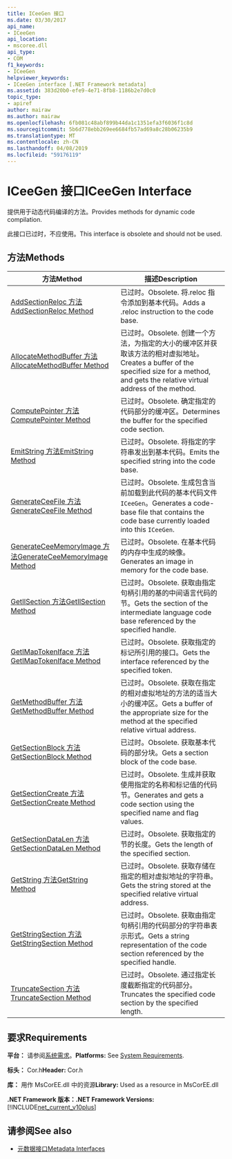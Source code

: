 ```yaml
---
title: ICeeGen 接口
ms.date: 03/30/2017
api_name:
- ICeeGen
api_location:
- mscoree.dll
api_type:
- COM
f1_keywords:
- ICeeGen
helpviewer_keywords:
- ICeeGen interface [.NET Framework metadata]
ms.assetid: 383d20b0-efe9-4e71-8fb8-1186b2e7d0c0
topic_type:
- apiref
author: mairaw
ms.author: mairaw
ms.openlocfilehash: 6fb081c48abf899b44da1c1351efa3f6036f1c8d
ms.sourcegitcommit: 5b6d778ebb269ee6684fb57ad69a8c28b06235b9
ms.translationtype: MT
ms.contentlocale: zh-CN
ms.lasthandoff: 04/08/2019
ms.locfileid: "59176119"
---
```

# <a name="iceegen-interface"></a><span data-ttu-id="f6d41-102">ICeeGen 接口</span><span class="sxs-lookup"><span data-stu-id="f6d41-102">ICeeGen Interface</span></span>
<span data-ttu-id="f6d41-103">提供用于动态代码编译的方法。</span><span class="sxs-lookup"><span data-stu-id="f6d41-103">Provides methods for dynamic code compilation.</span></span>  
  
 <span data-ttu-id="f6d41-104">此接口已过时，不应使用。</span><span class="sxs-lookup"><span data-stu-id="f6d41-104">This interface is obsolete and should not be used.</span></span>  
  
## <a name="methods"></a><span data-ttu-id="f6d41-105">方法</span><span class="sxs-lookup"><span data-stu-id="f6d41-105">Methods</span></span>  
  
|<span data-ttu-id="f6d41-106">方法</span><span class="sxs-lookup"><span data-stu-id="f6d41-106">Method</span></span>|<span data-ttu-id="f6d41-107">描述</span><span class="sxs-lookup"><span data-stu-id="f6d41-107">Description</span></span>|  
|------------|-----------------|  
|[<span data-ttu-id="f6d41-108">AddSectionReloc 方法</span><span class="sxs-lookup"><span data-stu-id="f6d41-108">AddSectionReloc Method</span></span>](../../../../docs/framework/unmanaged-api/metadata/iceegen-addsectionreloc-method.md)|<span data-ttu-id="f6d41-109">已过时。</span><span class="sxs-lookup"><span data-stu-id="f6d41-109">Obsolete.</span></span> <span data-ttu-id="f6d41-110">将.reloc 指令添加到基本代码。</span><span class="sxs-lookup"><span data-stu-id="f6d41-110">Adds a .reloc instruction to the code base.</span></span>|  
|[<span data-ttu-id="f6d41-111">AllocateMethodBuffer 方法</span><span class="sxs-lookup"><span data-stu-id="f6d41-111">AllocateMethodBuffer Method</span></span>](../../../../docs/framework/unmanaged-api/metadata/iceegen-allocatemethodbuffer-method.md)|<span data-ttu-id="f6d41-112">已过时。</span><span class="sxs-lookup"><span data-stu-id="f6d41-112">Obsolete.</span></span> <span data-ttu-id="f6d41-113">创建一个方法，为指定的大小的缓冲区并获取该方法的相对虚拟地址。</span><span class="sxs-lookup"><span data-stu-id="f6d41-113">Creates a buffer of the specified size for a method, and gets the relative virtual address of the method.</span></span>|  
|[<span data-ttu-id="f6d41-114">ComputePointer 方法</span><span class="sxs-lookup"><span data-stu-id="f6d41-114">ComputePointer Method</span></span>](../../../../docs/framework/unmanaged-api/metadata/iceegen-computepointer-method.md)|<span data-ttu-id="f6d41-115">已过时。</span><span class="sxs-lookup"><span data-stu-id="f6d41-115">Obsolete.</span></span> <span data-ttu-id="f6d41-116">确定指定的代码部分的缓冲区。</span><span class="sxs-lookup"><span data-stu-id="f6d41-116">Determines the buffer for the specified code section.</span></span>|  
|[<span data-ttu-id="f6d41-117">EmitString 方法</span><span class="sxs-lookup"><span data-stu-id="f6d41-117">EmitString Method</span></span>](../../../../docs/framework/unmanaged-api/metadata/iceegen-emitstring-method.md)|<span data-ttu-id="f6d41-118">已过时。</span><span class="sxs-lookup"><span data-stu-id="f6d41-118">Obsolete.</span></span> <span data-ttu-id="f6d41-119">将指定的字符串发出到基本代码。</span><span class="sxs-lookup"><span data-stu-id="f6d41-119">Emits the specified string into the code base.</span></span>|  
|[<span data-ttu-id="f6d41-120">GenerateCeeFile 方法</span><span class="sxs-lookup"><span data-stu-id="f6d41-120">GenerateCeeFile Method</span></span>](../../../../docs/framework/unmanaged-api/metadata/iceegen-generateceefile-method.md)|<span data-ttu-id="f6d41-121">已过时。</span><span class="sxs-lookup"><span data-stu-id="f6d41-121">Obsolete.</span></span> <span data-ttu-id="f6d41-122">生成包含当前加载到此代码的基本代码文件`ICeeGen`。</span><span class="sxs-lookup"><span data-stu-id="f6d41-122">Generates a code-base file that contains the code base currently loaded into this `ICeeGen`.</span></span>|  
|[<span data-ttu-id="f6d41-123">GenerateCeeMemoryImage 方法</span><span class="sxs-lookup"><span data-stu-id="f6d41-123">GenerateCeeMemoryImage Method</span></span>](../../../../docs/framework/unmanaged-api/metadata/iceegen-generateceememoryimage-method.md)|<span data-ttu-id="f6d41-124">已过时。</span><span class="sxs-lookup"><span data-stu-id="f6d41-124">Obsolete.</span></span> <span data-ttu-id="f6d41-125">在基本代码的内存中生成的映像。</span><span class="sxs-lookup"><span data-stu-id="f6d41-125">Generates an image in memory for the code base.</span></span>|  
|[<span data-ttu-id="f6d41-126">GetIlSection 方法</span><span class="sxs-lookup"><span data-stu-id="f6d41-126">GetIlSection Method</span></span>](../../../../docs/framework/unmanaged-api/metadata/iceegen-getilsection-method.md)|<span data-ttu-id="f6d41-127">已过时。</span><span class="sxs-lookup"><span data-stu-id="f6d41-127">Obsolete.</span></span> <span data-ttu-id="f6d41-128">获取由指定句柄引用的基的中间语言代码的节。</span><span class="sxs-lookup"><span data-stu-id="f6d41-128">Gets the section of the intermediate language code base referenced by the specified handle.</span></span>|  
|[<span data-ttu-id="f6d41-129">GetIMapTokenIface 方法</span><span class="sxs-lookup"><span data-stu-id="f6d41-129">GetIMapTokenIface Method</span></span>](../../../../docs/framework/unmanaged-api/metadata/iceegen-getimaptokeniface-method.md)|<span data-ttu-id="f6d41-130">已过时。</span><span class="sxs-lookup"><span data-stu-id="f6d41-130">Obsolete.</span></span> <span data-ttu-id="f6d41-131">获取指定的标记所引用的接口。</span><span class="sxs-lookup"><span data-stu-id="f6d41-131">Gets the interface referenced by the specified token.</span></span>|  
|[<span data-ttu-id="f6d41-132">GetMethodBuffer 方法</span><span class="sxs-lookup"><span data-stu-id="f6d41-132">GetMethodBuffer Method</span></span>](../../../../docs/framework/unmanaged-api/metadata/iceegen-getmethodbuffer-method.md)|<span data-ttu-id="f6d41-133">已过时。</span><span class="sxs-lookup"><span data-stu-id="f6d41-133">Obsolete.</span></span> <span data-ttu-id="f6d41-134">获取在指定的相对虚拟地址的方法的适当大小的缓冲区。</span><span class="sxs-lookup"><span data-stu-id="f6d41-134">Gets a buffer of the appropriate size for the method at the specified relative virtual address.</span></span>|  
|[<span data-ttu-id="f6d41-135">GetSectionBlock 方法</span><span class="sxs-lookup"><span data-stu-id="f6d41-135">GetSectionBlock Method</span></span>](../../../../docs/framework/unmanaged-api/metadata/iceegen-getsectionblock-method.md)|<span data-ttu-id="f6d41-136">已过时。</span><span class="sxs-lookup"><span data-stu-id="f6d41-136">Obsolete.</span></span> <span data-ttu-id="f6d41-137">获取基本代码的部分块。</span><span class="sxs-lookup"><span data-stu-id="f6d41-137">Gets a section block of the code base.</span></span>|  
|[<span data-ttu-id="f6d41-138">GetSectionCreate 方法</span><span class="sxs-lookup"><span data-stu-id="f6d41-138">GetSectionCreate Method</span></span>](../../../../docs/framework/unmanaged-api/metadata/iceegen-getsectioncreate-method.md)|<span data-ttu-id="f6d41-139">已过时。</span><span class="sxs-lookup"><span data-stu-id="f6d41-139">Obsolete.</span></span> <span data-ttu-id="f6d41-140">生成并获取使用指定的名称和标记值的代码节。</span><span class="sxs-lookup"><span data-stu-id="f6d41-140">Generates and gets a code section using the specified name and flag values.</span></span>|  
|[<span data-ttu-id="f6d41-141">GetSectionDataLen 方法</span><span class="sxs-lookup"><span data-stu-id="f6d41-141">GetSectionDataLen Method</span></span>](../../../../docs/framework/unmanaged-api/metadata/iceegen-getsectiondatalen-method.md)|<span data-ttu-id="f6d41-142">已过时。</span><span class="sxs-lookup"><span data-stu-id="f6d41-142">Obsolete.</span></span> <span data-ttu-id="f6d41-143">获取指定的节的长度。</span><span class="sxs-lookup"><span data-stu-id="f6d41-143">Gets the length of the specified section.</span></span>|  
|[<span data-ttu-id="f6d41-144">GetString 方法</span><span class="sxs-lookup"><span data-stu-id="f6d41-144">GetString Method</span></span>](../../../../docs/framework/unmanaged-api/metadata/iceegen-getstring-method.md)|<span data-ttu-id="f6d41-145">已过时。</span><span class="sxs-lookup"><span data-stu-id="f6d41-145">Obsolete.</span></span> <span data-ttu-id="f6d41-146">获取存储在指定的相对虚拟地址的字符串。</span><span class="sxs-lookup"><span data-stu-id="f6d41-146">Gets the string stored at the specified relative virtual address.</span></span>|  
|[<span data-ttu-id="f6d41-147">GetStringSection 方法</span><span class="sxs-lookup"><span data-stu-id="f6d41-147">GetStringSection Method</span></span>](../../../../docs/framework/unmanaged-api/metadata/iceegen-getstringsection-method.md)|<span data-ttu-id="f6d41-148">已过时。</span><span class="sxs-lookup"><span data-stu-id="f6d41-148">Obsolete.</span></span> <span data-ttu-id="f6d41-149">获取由指定句柄引用的代码部分的字符串表示形式。</span><span class="sxs-lookup"><span data-stu-id="f6d41-149">Gets a string representation of the code section referenced by the specified handle.</span></span>|  
|[<span data-ttu-id="f6d41-150">TruncateSection 方法</span><span class="sxs-lookup"><span data-stu-id="f6d41-150">TruncateSection Method</span></span>](../../../../docs/framework/unmanaged-api/metadata/iceegen-truncatesection-method.md)|<span data-ttu-id="f6d41-151">已过时。</span><span class="sxs-lookup"><span data-stu-id="f6d41-151">Obsolete.</span></span> <span data-ttu-id="f6d41-152">通过指定长度截断指定的代码部分。</span><span class="sxs-lookup"><span data-stu-id="f6d41-152">Truncates the specified code section by the specified length.</span></span>|  
  
## <a name="requirements"></a><span data-ttu-id="f6d41-153">要求</span><span class="sxs-lookup"><span data-stu-id="f6d41-153">Requirements</span></span>  
 <span data-ttu-id="f6d41-154">**平台：** 请参阅[系统需求](../../../../docs/framework/get-started/system-requirements.md)。</span><span class="sxs-lookup"><span data-stu-id="f6d41-154">**Platforms:** See [System Requirements](../../../../docs/framework/get-started/system-requirements.md).</span></span>  
  
 <span data-ttu-id="f6d41-155">**标头：** Cor.h</span><span class="sxs-lookup"><span data-stu-id="f6d41-155">**Header:** Cor.h</span></span>  
  
 <span data-ttu-id="f6d41-156">**库：** 用作 MsCorEE.dll 中的资源</span><span class="sxs-lookup"><span data-stu-id="f6d41-156">**Library:** Used as a resource in MsCorEE.dll</span></span>  
  
 **<span data-ttu-id="f6d41-157">.NET Framework 版本：</span><span class="sxs-lookup"><span data-stu-id="f6d41-157">.NET Framework Versions:</span></span>** [!INCLUDE[net_current_v10plus](../../../../includes/net-current-v10plus-md.md)]  
  
## <a name="see-also"></a><span data-ttu-id="f6d41-158">请参阅</span><span class="sxs-lookup"><span data-stu-id="f6d41-158">See also</span></span>

- [<span data-ttu-id="f6d41-159">元数据接口</span><span class="sxs-lookup"><span data-stu-id="f6d41-159">Metadata Interfaces</span></span>](../../../../docs/framework/unmanaged-api/metadata/metadata-interfaces.md)
